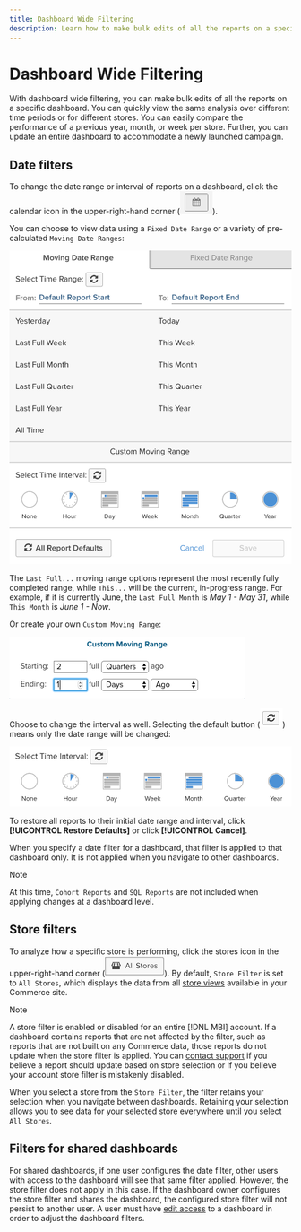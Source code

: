 ```yaml
---
title: Dashboard Wide Filtering
description: Learn how to make bulk edits of all the reports on a specific dashboard.
---
```

# Dashboard Wide Filtering

With dashboard wide filtering, you can make bulk edits of all the reports on a specific dashboard. You can quickly view the same analysis over different time periods or for different stores. You can easily compare the performance of a previous year, month, or week per store. Further, you can update an entire dashboard to accommodate a newly launched campaign.

## Date filters

To change the date range or interval of reports on a dashboard, click the calendar icon in the upper-right-hand corner (![calendar](../../assets/calendar-button.png)).

You can choose to view data using a `Fixed Date Range` or a variety of pre-calculated `Moving Date Ranges`:

![moving date ranges](../../assets/moving_date_ranges.png)

The `Last Full...` moving range options represent the most recently fully completed range, while `This...` will be the current, in-progress range. For example, if it is currently June, the `Last Full Month` is _May 1 - May 31_, while `This Month` is _June 1 - Now_.

Or create your own `Custom Moving Range`\:

![custom moving range](../../assets/custom-moving-range.png)

Choose to change the interval as well. Selecting the default button (![time interval default](../../assets/time_interval_default.png)) means only the date range will be changed:

![time interval](../../assets/time_interval.png)

To restore all reports to their initial date range and interval, click **[!UICONTROL Restore Defaults]** or click **[!UICONTROL Cancel]**.

When you specify a date filter for a dashboard, that filter is applied to that dashboard only. It is not applied when you navigate to other dashboards.

>[!NOTE]
>
>At this time, `Cohort Reports` and `SQL Reports` are not included when applying changes at a dashboard level.

## Store filters

To analyze how a specific store is performing, click the stores icon in the upper-right-hand corner (![Store Filter](../../assets/store-filter.png)). By default, `Store Filter` is set to `All Stores`, which displays the data from all [store views](https://docs.magento.com/user-guide/stores/stores-all-create-view.html) available in your Commerce site.

>[!NOTE]
>
>A store filter is enabled or disabled for an entire [!DNL MBI] account. If a dashboard contains reports that are not affected by the filter, such as reports that are not built on any Commerce data, those reports do not update when the store filter is applied. You can [contact support](../../guide-overview.md) if you believe a report should update based on store selection or if you believe your account store filter is mistakenly disabled.

When you select a store from the `Store Filter`, the filter retains your selection when you navigate between dashboards. Retaining your selection allows you to see data for your selected store everywhere until you select `All Stores`.

## Filters for shared dashboards

For shared dashboards, if one user configures the date filter, other users with access to the dashboard will see that same filter applied. However, the store filter does not apply in this case. If the dashboard owner configures the store filter and shares the dashboard, the configured store filter will not persist to another user. A user must have [edit access](../../data-user/dashboards/share-dashboard-with-users.md) to a dashboard in order to adjust the dashboard filters.
